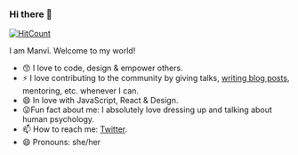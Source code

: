 ### Hi there 👋 

[![HitCount](http://hits.dwyl.com/The-lady-developer/The-lady-developer.svg)](http://hits.dwyl.com/The-lady-developer/The-lady-developer)

I am Manvi. Welcome to my world! 
<!--
**The-lady-developer/The-lady-developer** is a ✨ _special_ ✨ repository because its `README.md` (this file) appears on your GitHub profile. -->
- :kissing_smiling_eyes: I love to code, design & empower others.
- ⚡ I love contributing to the community by giving talks, [writing blog posts](https://medium.com/@manvisinghwal), mentoring, etc. whenever I can.
- :smile: In love with JavaScript, React & Design. 
- :stuck_out_tongue_winking_eye:Fun fact about me: I absolutely love dressing up and talking about human psychology.
- 📫 How to reach me: [Twitter](https://twitter.com/manvisinghwal).
- 😄 Pronouns: she/her

